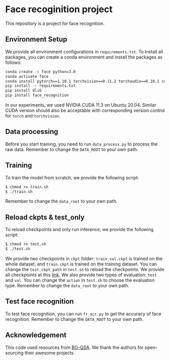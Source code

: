 # Face recoginition project
This repository is a project for face recognition. 

## Environment Setup
We provide all environment configurations in ``requirements.txt``. To install all packages, you can create a conda environment and install the packages as follows: 
```bash
conda create -n face python=3.8
conda activate face
conda install pytorch==1.10.1 torchvision==0.11.2 torchaudio==0.10.1 cudatoolkit=11.3 -c pytorch -c conda-forge
pip install -r requirements.txt
pip install dlib
pip install face_recognition
```
In our experiments, we used NVIDIA CUDA 11.3 on Ubuntu 20.04. Similar CUDA version should also be acceptable with corresponding version control for ``torch`` and ``torchvision``.

## Data processing
Before you start training, you need to run ``data_process.py`` to process the raw data. Remember to change the ``DATA_ROOT`` to your own path. 

## Training
To train the model from scratch, we provide the following script:
```bash
$ chmod +x train.sh
$ ./train.sh
```
Remember to change the ``data_root`` to your own path. 

## Reload ckpts & test_only
To reload checkpoints and only run inference, we provide the following script:
```bash
$ chmod +x test.sh
$ ./test.sh
```
We provide two checkpoints in ``ckpt`` folder: ``train_val.ckpt`` is trained on the whole dataset, and ``train.ckpt`` is trained on the training dataset. You can change the ``test_ckpt_path`` in ``test.sh`` to reload the checkpoints. We provide all checkpoints at this [link](https://cloud.tsinghua.edu.cn/f/58094c10af68494eadab/?dl=1). 
We also provide two types of evaluation: ``test`` and ``val``. You can change the ``action`` in ``test.sh`` to choose the evaluation type.
Remember to change the ``data_root`` to your own path. 

## Test face recognition
To test face recognition, you can run ``fr_acc.py`` to get the accuracy of face recognition. 
Remember to change the ``DATA_ROOT`` to your own path.

## Acknowledgement
This code used resources from [BO-QSA](https://github.com/YuLiu-LY/BO-QSA). We thank the authors for open-sourcing their awesome projects.
